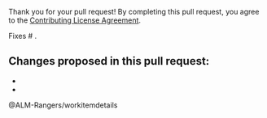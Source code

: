 Thank you for your pull request!
By completing this pull request, you agree to the [Contributing License Agreement](https://github.com/ALM-Rangers/Work-Item-Details-Widget-Extension/blob/master/.github/CLA.md).

Fixes # .

Changes proposed in this pull request:  
- 
- 
- 

@ALM-Rangers/workitemdetails